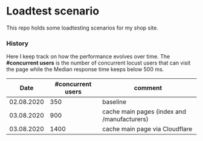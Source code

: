 # Loadtest scenario

This repo holds some loadtesting scenarios for my shop site.

### History
Here I keep track on how the performance evolves over time. The **#concurrent users** is the number of concurrent locust users that can visit the page while the Median response time keeps below 500 ms.


| Date | #concurrent users | comment |
|------|-------------------|---------|
|  02.08.2020    |       350            |     baseline    |
|  03.08.2020    |       900            |     cache main pages (index and /manufacturers)    |
|  03.08.2020    |       1400            |     cache main page via Cloudflare    |